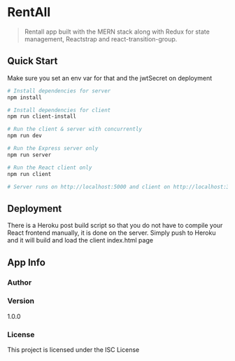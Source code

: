 # RentAll

> Rentall app built with the MERN stack along with Redux for state management, Reactstrap and react-transition-group.

## Quick Start

Make sure you set an env var for that and the jwtSecret on deployment

```bash
# Install dependencies for server
npm install

# Install dependencies for client
npm run client-install

# Run the client & server with concurrently
npm run dev

# Run the Express server only
npm run server

# Run the React client only
npm run client

# Server runs on http://localhost:5000 and client on http://localhost:3000
```

## Deployment

There is a Heroku post build script so that you do not have to compile your React frontend manually, it is done on the server. Simply push to Heroku and it will build and load the client index.html page

## App Info

### Author



### Version

1.0.0

### License

This project is licensed under the  ISC License
